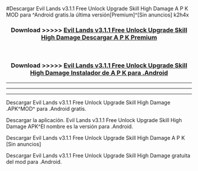 #Descargar Evil Lands v3.1.1 Free Unlock Upgrade Skill High Damage  A P K MOD para ^Android gratis.la última versión[Premium]^[Sin anuncios] k2h4x



<div align="center">
<h3>Download >>>>> <a href="https://es-web.web.app/?es= Evil Lands v3.1.1 Free Unlock Upgrade Skill High Damage ">Evil Lands v3.1.1 Free Unlock Upgrade Skill High Damage  Descargar A P K Premium</a></h3><br>

<h3>Download >>>>> <a href="https://es-web.web.app/?es= Evil Lands v3.1.1 Free Unlock Upgrade Skill High Damage ">Evil Lands v3.1.1 Free Unlock Upgrade Skill High Damage  Instalador de A P K para .Android</a></h3>
</div>


----------------------------------------------------------

----------------------------------------------------------

----------------------------------------------------------

Descargar Evil Lands v3.1.1 Free Unlock Upgrade Skill High Damage  .APK^MOD^ para .Android gratis.

Descargar la aplicación. Evil Lands v3.1.1 Free Unlock Upgrade Skill High Damage  APK^El nombre es la versión para .Android.

Descargar Evil Lands v3.1.1 Free Unlock Upgrade Skill High Damage  A P K [Sin anuncios]

Descargar Evil Lands v3.1.1 Free Unlock Upgrade Skill High Damage  gratuita del mod para .Android.